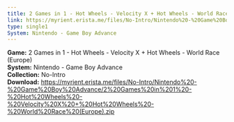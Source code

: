 ```yaml
---
title: 2 Games in 1 - Hot Wheels - Velocity X + Hot Wheels - World Race (Europe)
link: https://myrient.erista.me/files/No-Intro/Nintendo%20-%20Game%20Boy%20Advance/2%20Games%20in%201%20-%20Hot%20Wheels%20-%20Velocity%20X%20+%20Hot%20Wheels%20-%20World%20Race%20(Europe).zip
type: single1
System: Nintendo - Game Boy Advance
---
```

<b>Game:</b> 2 Games in 1 - Hot Wheels - Velocity X + Hot Wheels - World Race (Europe)<br>
<b>System:</b> Nintendo - Game Boy Advance<br>
<b>Collection:</b> No-Intro<br>
<b>Download:</b> https://myrient.erista.me/files/No-Intro/Nintendo%20-%20Game%20Boy%20Advance/2%20Games%20in%201%20-%20Hot%20Wheels%20-%20Velocity%20X%20+%20Hot%20Wheels%20-%20World%20Race%20(Europe).zip